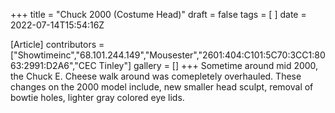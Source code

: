 +++
title = "Chuck 2000 (Costume Head)"
draft = false
tags = [ ]
date = 2022-07-14T15:54:16Z

[Article]
contributors = ["Showtimeinc","68.101.244.149","Mousester","2601:404:C101:5C70:3CC1:8063:2991:D2A6","CEC Tinley"]
gallery = []
+++
Sometime around mid 2000, the Chuck E. Cheese walk around was comepletely overhauled. These changes on the 2000 model include, new smaller head sculpt, removal of bowtie holes, lighter gray colored eye lids.